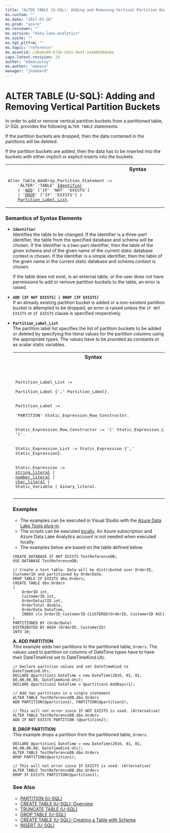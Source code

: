 ```yaml
---
title: "ALTER TABLE (U-SQL): Adding and Removing Vertical Partition Buckets | Microsoft Docs"
ms.custom: ""
ms.date: "2017-03-28"
ms.prod: "azure"
ms.reviewer: ""
ms.service: "data-lake-analytics"
ms.suite: ""
ms.tgt_pltfrm: ""
ms.topic: "reference"
ms.assetid: c3bebe09-672b-43b1-9e4f-2a469b9b9e8e
caps.latest.revision: 19
author: "edmacauley"
ms.author: "edmaca"
manager: "jhubbard"
---
```

# ALTER TABLE (U-SQL): Adding and Removing Vertical Partition Buckets
In order to add or remove vertical partition buckets from a partitioned table, U-SQL provides the following `ALTER TABLE` statements.  
  
If the partition buckets are dropped, then the data contained in the partitions will be deleted.   
  
If the partition buckets are added, then the data has to be inserted into the buckets with either implicit or explicit inserts into the buckets.  

<table><th>Syntax</th><tr><td><pre>
Alter_Table_AddDrop_Partition_Statement :=                                                               
    'ALTER' 'TABLE' <a href="#ident">Identifier</a>   
    ( '<a href="#add_drop">ADD</a>' ['IF' 'NOT' 'EXISTS']   
    | '<a href="#add_drop">DROP</a>' ['IF' 'EXISTS'] )  
    <a href="#partition_label_list">Partition_Label_List</a>.  
</pre></td></tr></table>

### Semantics of Syntax Elements  
-    <a name="ident"></a>**`Identifier`**   
Identifies the table to be changed. If the Identifier is a three-part identifier, the table from the specified database and schema will be chosen. If the Identifier is a two-part identifier, then the table of the given schema and of the given name of the current static database context is chosen. If the identifier is a simple identifier, then the table of the given name in the current static database and schema context is chosen.  
    
        If the table does not exist, is an external table, or the user does not have permissions to add or remove partition buckets to the table, an error is raised.  
  
-    <a name="add_drop"></a>**`ADD [IF NOT EXISTS] | DROP [IF EXISTS]`**  
    If an already existing partition bucket is added or a non-existent partition bucket is attempted to be dropped, an error is raised unless the `IF NOT EXISTS` or `IF EXISTS` clause is specified respectively.  
  
- <a name="partition_label_list"></a>**`Partition_Label_List`**  
The partition label list specifies the list of partition buckets to be added or deleted by specifying the literal values for the partition columns using the appropriate types. The values have to be provided as constants or as scalar static variables.
   <table><th>Syntax</th><tr><td><pre>
Partition_Label_List :=                                                                             
    Partition_Label {',' Partition_Label}.<br />  
Partition_Label :=                                                              
    'PARTITION' Static_Expression_Row_Constructor.<br />  
Static_Expression_Row_Constructor := 
    '(' Static_Expression_List ')'.<br />      
Static_Expression_List := 
    Static_Expression {',' Static_Expression}.<br />  
Static_Expression := 
    <a href="textual-types-and-literals.md">string_literal</a> | <a href="numeric-types-and-literals.md">number_literal</a> | <a href="textual-types-and-literals.md">char_literal</a> | Static_Variable | binary_literal.
</pre></td></tr></table> 
  
### Examples
- The examples can be executed in Visual Studio with the [Azure Data Lake Tools plug-in](https://www.microsoft.com/download/details.aspx?id=49504).  
- The scripts can be executed [locally](https://docs.microsoft.com/azure/data-lake-analytics/data-lake-analytics-data-lake-tools-get-started#run-u-sql-locally).  An Azure subscription and Azure Data Lake Analytics account is not needed when executed locally.
- The examples below are based on the table defined below.  
```
CREATE DATABASE IF NOT EXISTS TestReferenceDB;
USE DATABASE TestReferenceDB; 

// Create a test table. Data will be distributed over OrderID, CustomerID and partitioned by OrderDate.
DROP TABLE IF EXISTS dbo.Orders;
CREATE TABLE dbo.Orders
(
    OrderID int,
    CustomerID int,
    OrderDetailID int,
    OrderTotal double,
    OrderDate DateTime,
    INDEX clx_OrderID_CustomerID CLUSTERED(OrderID, CustomerID ASC)
)
PARTITIONED BY (OrderDate)
DISTRIBUTED BY HASH (OrderID, CustomerID) 
INTO 10;
```

**A.    ADD PARTITION**   
This example adds two partitions to the partitioned table, `Orders`.  The values used to partition on columns of DateTime types have to have their DateTimeKind set to DateTimeKind.Utc.
```
// Declare partition values and set DateTimeKind to DateTimeKind.Utc.
DECLARE @partition1 DateTime = new DateTime(2016, 01, 01, 00,00,00,00, DateTimeKind.Utc);
DECLARE @partition2 DateTime = @partition1.AddDays(1);

// Add two partitions in a single statement
ALTER TABLE TestReferenceDB.dbo.Orders
ADD PARTITION(@partition1), PARTITION(@partition2);

// This will not error since IF NOT EXISTS is used. (Alternative)
ALTER TABLE TestReferenceDB.dbo.Orders
ADD IF NOT EXISTS PARTITION (@partition2);
```

**B.    DROP PARTITION**   
This example drops a partition from the partitioned table, `Orders`.
```
DECLARE @partition1 DateTime = new DateTime(2016, 01, 01, 00,00,00,00, DateTimeKind.Utc);
ALTER TABLE TestReferenceDB.dbo.Orders
DROP PARTITION(@partition1);

// This will not error since IF EXISTS is used. (Alternative)
ALTER TABLE TestReferenceDB.dbo.Orders
DROP IF EXISTS PARTITION(@partition1);
```
  
### See Also  
* [PARTITION (U-SQL)](../u-sql/partition-u-sql.md)  
* [CREATE TABLE (U-SQL): Overview](../u-sql/create-table-u-sql-overview.md)  
* [TRUNCATE TABLE (U-SQL)](../u-sql/truncate-table-u-sql.md)
* [DROP TABLE (U-SQL)](../u-sql/drop-table-u-sql.md) 
* [CREATE TABLE (U-SQL): Creating a Table with Schema](../u-sql/create-table-u-sql-creating-a-table-with-schema.md)  
* [INSERT (U-SQL)](../u-sql/insert-u-sql.md) 
